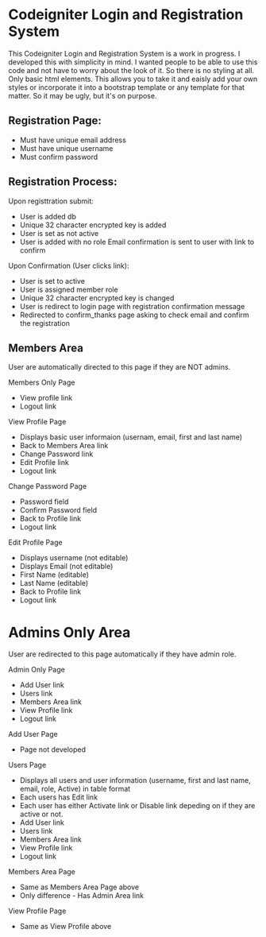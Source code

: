 Codeigniter Login and Registration System
=========================================

This Codeigniter Login and Registration System is a work in progress. I developed this with simplicity in mind.
I wanted people to be able to use this code and not have to worry about the look of it. So there is no styling
at all. Only basic html elements. This allows you to take it and eaisly add your own styles or incorporate it
into a bootstrap template or any template for that matter. So it may be ugly, but it's on purpose.

Registration Page:
------------------

* Must have unique email address
* Must have unique username
* Must confirm password

Registration Process:
---------------------
  
  Upon registtration submit:
  
  * User is added db
  * Unique 32 character encrypted key is added
  * User is set as not active
  * User is added with no role Email confirmation is sent to user with link to confirm
  
  Upon Confirmation (User clicks link):

  * User is set to active
  * User is assigned member role
  * Unique 32 character encrypted key is changed
  * User is redirect to login page with registration confirmation message
  * Redirected to confirm_thanks page asking to check email and confirm the registration

Members Area
-----------
User are automatically directed to this page if they are NOT admins.

  Members Only Page
  
  * View profile link
  * Logout link
  
  View Profile Page

  * Displays basic user informaion (usernam, email, first and last name)
  * Back to Members Area link
  * Change Password link
  * Edit Profile link
  * Logout link
  
  Change Password Page

  * Password field
  * Confirm Password field
  * Back to Profile link
  * Logout link

  Edit Profile Page
  
  * Displays username (not editable)
  * Displays Email (not editable)
  * First Name (editable)
  * Last Name (editable)
  * Back to Profile link
  * Logout link

Admins Only Area
================
User are redirected to this page automatically if they have admin role.

  Admin Only Page
  
  * Add User link
  * Users link
  * Members Area link
  * View Profile link
  * Logout link
  
  Add User Page

  * Page not developed
  
  Users Page

  * Displays all users and user information (username, first and last name, email, role, Active) in table format
  * Each users has Edit link
  * Each user has either Activate link or Disable link depeding on if they are active or not.
  * Add User link
  * Users link
  * Members Area link
  * View Profile link
  * Logout link

  Members Area Page
  
  * Same as Members Area Page above 
  * Only difference - Has Admin Area link
  
  View Profile Page
  * Same as View Profile above

